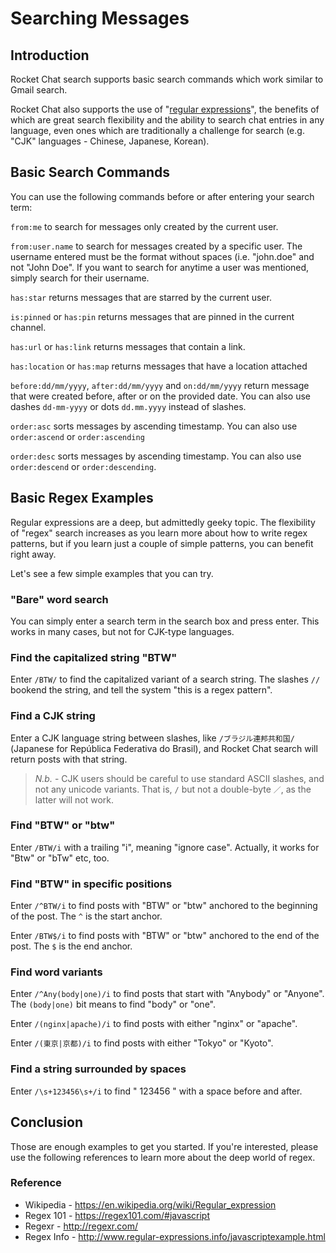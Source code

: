 # Searching Messages
## Introduction

Rocket Chat search supports basic search commands which work similar to Gmail search.

Rocket Chat also supports the use of "[regular expressions](https://en.wikipedia.org/wiki/Regular_expression)", the benefits of which are great search flexibility and the ability to search chat entries in any language, even ones which are traditionally a challenge for search (e.g. "CJK" languages - Chinese, Japanese, Korean). 

## Basic Search Commands

You can use the following commands before or after entering your search term:

`from:me` to search for messages only created by the current user.

`from:user.name` to search for messages created by a specific user. The username entered must be the format without spaces (i.e. "john.doe" and not "John Doe". If you want to search for anytime a user was mentioned, simply search for their username.

`has:star` returns messages that are starred by the current user.

`is:pinned` or `has:pin` returns messages that are pinned in the current channel.

`has:url` or `has:link` returns messages that contain a link.

`has:location` or `has:map` returns messages that have a location attached

`before:dd/mm/yyyy`, `after:dd/mm/yyyy` and `on:dd/mm/yyyy` return message that were created before, after or on the provided date.
You can also use dashes `dd-mm-yyyy` or dots `dd.mm.yyyy` instead of slashes.

`order:asc` sorts messages by ascending timestamp. You can also use `order:ascend` or `order:ascending`

`order:desc` sorts messages by ascending timestamp. You can also use `order:descend` or `order:descending`.

## Basic Regex Examples

Regular expressions are a deep, but admittedly geeky topic. The flexibility of "regex" search increases as you learn more about how to write regex patterns, but if you learn just a couple of simple patterns, you can benefit right away. 

Let's see a few simple examples that you can try. 

### "Bare" word search
You can simply enter a search term in the search box and press enter. This works in many cases, but not for CJK-type languages. 

### Find the capitalized string "BTW"

Enter `/BTW/` to find the capitalized variant of a search string. The slashes `//` bookend the string, and tell the system "this is a regex pattern".  

### Find a CJK string

Enter a CJK language string between slashes, like `/ブラジル連邦共和国/` (Japanese for República Federativa do Brasil), and Rocket Chat search will return posts with that string. 

> _N.b._ - CJK users should be careful to use standard ASCII slashes, and not any unicode variants. That is, `/` but not a double-byte `／`, as the latter will not work.

### Find "BTW" or "btw"

Enter `/BTW/i` with a trailing "i", meaning "ignore case". Actually, it works for "Btw" or "bTw" etc, too.

### Find "BTW" in specific positions

Enter `/^BTW/i` to find posts with "BTW" or "btw" anchored to the beginning of the post. The `^` is the start anchor.

Enter `/BTW$/i` to find posts with "BTW" or "btw" anchored to the end of the post. The `$` is the end anchor. 

### Find word variants

Enter `/^Any(body|one)/i` to find posts that start with "Anybody" or "Anyone". The `(body|one)` bit means to find "body" or "one".

Enter `/(nginx|apache)/i` to find posts with either "nginx" or "apache".

Enter `/(東京|京都)/i` to find posts with either "Tokyo" or "Kyoto".

### Find a string surrounded by spaces

Enter `/\s+123456\s+/i` to find " 123456 " with a space before and after.

## Conclusion

Those are enough examples to get you started. If you're interested, please use the following references to learn more about the deep world of regex. 

### Reference

* Wikipedia - https://en.wikipedia.org/wiki/Regular_expression
* Regex 101 - https://regex101.com/#javascript
* Regexr - http://regexr.com/
* Regex Info - http://www.regular-expressions.info/javascriptexample.html


